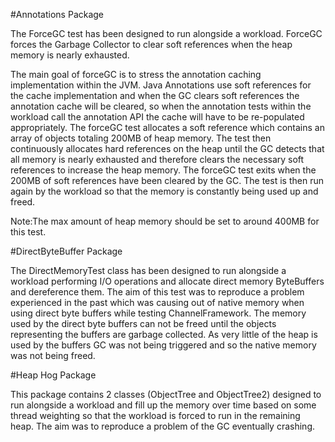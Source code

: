 #Annotations Package

The ForceGC test has been designed to run alongside a workload. 
ForceGC forces the Garbage Collector to clear soft 
references when the heap memory is nearly exhausted. 

The main goal of forceGC is to stress the annotation caching 
implementation within the JVM. Java Annotations use soft references 
for the cache implementation and when the GC clears soft references
 the annotation cache will be cleared, so when the annotation tests
within the workload call the annotation API the cache will have
to be re-populated appropriately. The forceGC test allocates a soft 
reference which contains an array of objects totaling 200MB of heap
memory. The test then continuously allocates hard references on the 
heap until the GC detects that all memory is nearly exhausted and 
therefore clears the necessary soft references to increase the heap memory.
The forceGC test exits when the 200MB of soft references have been 
cleared by the GC. The test is then run again by the workload so that the 
memory is constantly being used up and freed.

Note:The max amount of heap memory should be set to around 400MB for this test. 

#DirectByteBuffer Package

The DirectMemoryTest class has been designed to run alongside a workload 
performing I/O operations and allocate direct memory ByteBuffers
and dereference them. The aim of this test was to reproduce a
problem experienced in the past which was causing out of native
memory when using direct byte buffers while testing ChannelFramework.
The memory used by the direct byte buffers can not be freed until the
objects representing the buffers are garbage collected. As very
little of the heap is used by the buffers GC was not being triggered
and so the native memory was not being freed.

#Heap Hog Package

This package contains 2 classes (ObjectTree and ObjectTree2) designed to run 
alongside a workload and fill up the memory over time based on some 
thread weighting so that the workload is forced to run in the remaining heap.
The aim was to reproduce a problem of the GC eventually crashing.

